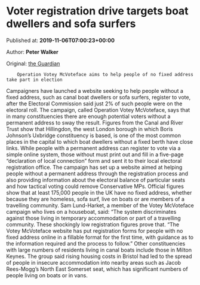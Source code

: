
# Voter registration drive targets boat dwellers and sofa surfers

Published at: **2019-11-06T07:00:23+00:00**

Author: **Peter Walker**

Original: [the Guardian](https://www.theguardian.com/politics/2019/nov/06/operation-votey-mcvoteface-voter-registration-drive-targets-boat-dwellers-and-sofa-surfers)


        Operation Votey McVoteface aims to help people of no fixed address take part in election
      
Campaigners have launched a website seeking to help people without a fixed address, such as canal boat dwellers or sofa surfers, register to vote, after the Electoral Commission said just 2% of such people were on the electoral roll.
The campaign, called Operation Votey McVoteface, says that in many constituencies there are enough potential voters without a permanent address to sway the result.
Figures from the Canal and River Trust show that Hillingdon, the west London borough in which Boris Johnson’s Uxbridge constituency is based, is one of the most common places in the capital to which boat dwellers without a fixed berth have close links.
While people with a permanent address can register to vote via a simple online system, those without must print out and fill in a five-page “declaration of local connection” form and sent it to their local electoral registration office.
The campaign has set up a website aimed at helping people without a permanent address through the registration process and also providing information about the electoral balance of particular seats and how tactical voting could remove Conservative MPs.
Official figures show that at least 175,000 people in the UK have no fixed address, whether because they are homeless, sofa surf, live on boats or are members of a travelling community.
Sam Lund-Harket, a member of the Votey McVoteface campaign who lives on a houseboat, said: “The system discriminates against those living in temporary accommodation or part of a travelling community. These shockingly low registration figures prove that.
“The Votey McVoteface website has put registration forms for people with no fixed address online in a fillable format for the first time, with guidance as to the information required and the process to follow.”
Other constituencies with large numbers of residents living in canal boats include those in Milton Keynes.
The group said rising housing costs in Bristol had led to the spread of people in insecure accommodation into nearby areas such as Jacob Rees-Mogg’s North East Somerset seat, which has significant numbers of people living on boats or in vans.
